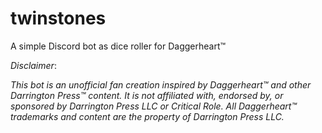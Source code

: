 # twinstones
A simple Discord bot as dice roller for Daggerheart™

*Disclaimer*:

*This bot is an unofficial fan creation inspired by Daggerheart™ and other Darrington Press™ content. It is not affiliated with, endorsed by, or sponsored by Darrington Press LLC or Critical Role. All Daggerheart™ trademarks and content are the property of Darrington Press LLC.*

